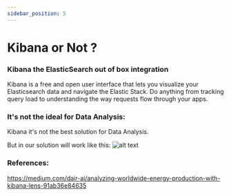 ```yaml
---
sidebar_position: 5
---
```


# Kibana or Not ?

### Kibana the ElasticSearch out of box integration
Kibana is a free and open user interface that lets you visualize your Elasticsearch data and navigate the Elastic Stack. 
Do anything from tracking query load to understanding the way requests flow through your apps.

### It's not the ideal for Data Analysis:
Kibana it's not the best solution for Data Analysis.

But in our solution will work like this:
![alt text](@site/static/img/kibana.png)

### References:
https://medium.com/dair-ai/analyzing-worldwide-energy-production-with-kibana-lens-91ab36e84635

